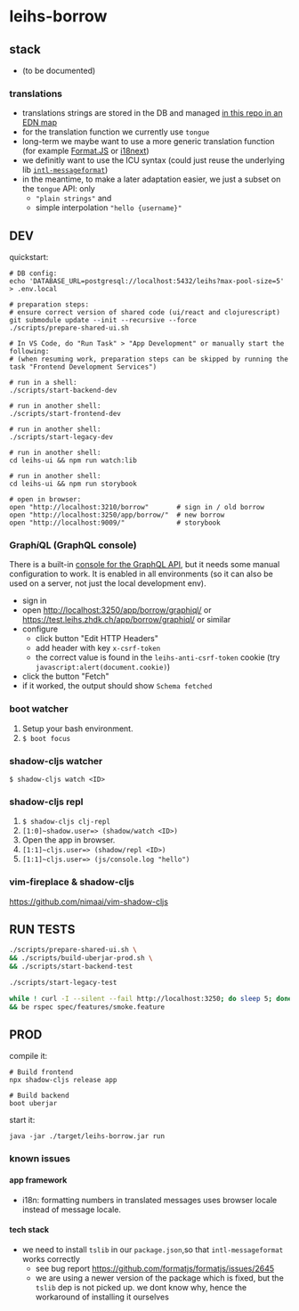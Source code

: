 # leihs-borrow

## stack

- (to be documented)

### translations

- translations strings are stored in the DB and managed [in this repo in an EDN map](src/server/leihs/borrow/resources/translations/definitions.clj)
- for the translation function we currently use `tongue`
- long-term we maybe want to use a more generic translation function (for example [Format.JS](https://formatjs.io/docs/core-concepts/icu-syntax) or [i18next](https://www.i18next.com/translation-function/essentials))
- we definitly want to use the ICU syntax (could just reuse the underlying lib [`intl-messageformat`](https://formatjs.io/docs/intl-messageformat/))
- in the meantime, to make a later adaptation easier, we just a subset on the `tongue` API: only
  - `"plain strings"` and
  - simple interpolation `"hello {username}"`

## DEV

quickstart:

```shell
# DB config:
echo 'DATABASE_URL=postgresql://localhost:5432/leihs?max-pool-size=5' > .env.local

# preparation steps:
# ensure correct version of shared code (ui/react and clojurescript)
git submodule update --init --recursive --force
./scripts/prepare-shared-ui.sh

# In VS Code, do "Run Task" > "App Development" or manually start the following:
# (when resuming work, preparation steps can be skipped by running the task "Frontend Development Services")

# run in a shell:
./scripts/start-backend-dev

# run in another shell:
./scripts/start-frontend-dev

# run in another shell:
./scripts/start-legacy-dev

# run in another shell:
cd leihs-ui && npm run watch:lib

# run in another shell:
cd leihs-ui && npm run storybook

# open in browser:
open "http://localhost:3210/borrow"       # sign in / old borrow
open "http://localhost:3250/app/borrow/"  # new borrow
open "http://localhost:9009/"             # storybook
```

### Graph*i*QL (GraphQL console)

There is a built-in [console for the GraphQL API](https://github.com/graphql/graphiql/blob/main/packages/graphiql/README.md), but it needs some manual configuration to work.
It is enabled in all environments (so it can also be used on a server, not just the local development env).

- sign in
- open <http://localhost:3250/app/borrow/graphiql/> or <https://test.leihs.zhdk.ch/app/borrow/graphiql/> or similar
- configure
  - click button "Edit HTTP Headers"
  - add header with key `x-csrf-token`
  - the correct value is found in the `leihs-anti-csrf-token` cookie (try `javascript:alert(document.cookie)`)
- click the button "Fetch"
- if it worked, the output should show `Schema fetched`

### boot watcher

1. Setup your bash environment.
2. `$ boot focus`

### shadow-cljs watcher

`$ shadow-cljs watch <ID>`

### shadow-cljs repl

1. `$ shadow-cljs clj-repl`
2. `[1:0]~shadow.user=> (shadow/watch <ID>)`
3. Open the app in browser.
4. `[1:1]~cljs.user=> (shadow/repl <ID>)`
5. `[1:1]~cljs.user=> (js/console.log "hello")`

### vim-fireplace & shadow-cljs

https://github.com/nimaai/vim-shadow-cljs

## RUN TESTS

```bash
./scripts/prepare-shared-ui.sh \
&& ./scripts/build-uberjar-prod.sh \
&& ./scripts/start-backend-test
```

```bash
./scripts/start-legacy-test
```

```bash
while ! curl -I --silent --fail http://localhost:3250; do sleep 5; done \
&& be rspec spec/features/smoke.feature
```

## PROD

compile it:

```shell
# Build frontend
npx shadow-cljs release app

# Build backend
boot uberjar
```

start it:

```shell
java -jar ./target/leihs-borrow.jar run
```

### known issues

#### app framework

- i18n: formatting numbers in translated messages uses browser locale instead of message locale.

#### tech stack

- we need to install `tslib` in our `package.json`,so that `intl-messageformat` works correctly
  - see bug report https://github.com/formatjs/formatjs/issues/2645
  - we are using a newer version of the package which is fixed, but the `tslib` dep is not picked up. we dont know why, hence the workaround of installing it ourselves
